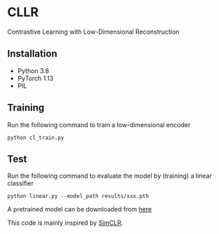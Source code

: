 # CLLR
Contrastive Learning with Low-Dimensional Reconstruction

## Installation
- Python 3.8 
- PyTorch 1.13
- PIL

## Training
Run the following command to train a low-dimensional encoder
```
python cl_train.py
```

## Test
Run the following command to evaluate the model by (training) a linear classifier
```
python linear.py --model_path results/xxx.pth
```

A pretrained model can be downloaded from [here](https://drive.google.com/file/d/1a443-NqMlZpq0hlIoGuTDcpqPxtouFY1/view?usp=sharing)

This code is mainly inspired by [SimCLR](https://github.com/leftthomas/SimCLR).
